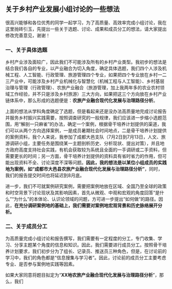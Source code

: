 ## 关于乡村产业发展小组讨论的一些想法

很高兴能够和各位优秀的同学一起学习，为了高质量、高效率完成小组讨论，我在这里抛砖引玉，先提出一些关于选题、讨论、成果和成员分工的想法，请大家提出修改完善意见，谢谢！

### 一、关于具体选题

乡村产业涉及面较广，因此我们不可能涉及所有的乡村产业类型。我初步的想法是结合我们各自的专业，以产业融合为切入角度，确定具体选题，我们四个人涉及机械工程、人工智能、行政管理、旅游管理四个专业，如果把四个专业放在乡村一二三产业中，可能涉及乡村产业机械化与智慧化（机械工程与人工智能）、乡村基层治理与管理（行政管理）、农旅产业融合（旅游管理，加上我两年多的农业农村领域工作经验，并不只是涉及乡村旅游）三大方向，如果把这三个方向放在乡村产业链体系中，那么形成的选题便是：**农旅产业融合现代化发展与治理路径分析**。

上面的想法从学科角度确定了选题，但是看起来还是没办法高质量地完成讨论报告并服务乡村振兴实践需要，按照调查研究的一般规律，我们应该进一步缩小选题范围，用“解剖一只麻雀”的办法，确定一个案例，根据骨干培养计划提供的渠道，我们可以从两个方向选择案例，一是成员暑期社会时间地点，二是骨干培养计划提供的案例资料，我个人来说，我参加了成都大邑支队（7月2日到7月13日，人文、旅游调研小组，主要任务是围绕某一主题剖析历史、分析现状、提出对策），并且地方政府高度支持社会实践，有机会获取较为系统且全面的一手调研或二手资料，但需要更长的时间；另一方面，骨干培养计划提供的资料具有省时省力的作用，但可能出现资料不全、讨论深度不深等问题。**因此，我的想法是以某位小组成员的实践地为案例，如“成都市大邑县农旅产业融合现代化发展与治理路径分析”**，同时，我们的报告提交时间也将延迟到8月底。

进一步，我们不可就案例研究案例，需要把案例地放在区域、全国乃至全球的政策和时空背景下讨论现状及其影响因素，首先从微观、中观和宏观的角度回答“是什么”“为什么”的本体论、认识论领域的问题，方可进一步提出“如何做”的路径。因此，**在充分调研案例地的基础上，我们需要对案例地宏观背景和历史脉络展开分析。**

### 二、关于成员分工

为高质量完成小组讨论和报告撰写，我们需要有一定程度的分工，专门收集、学习、分享主题某个角度的信息和知识。因此，我们需要进行成员分工。按照骨干培养计划要求，我们初步分为了组长、记录员、推送员三种角色，但是，在讨论前的学习中，我们的角色都是“信息搜集与学习者”。因此，讨论前的成员分工主要考虑专业、是否参与案例地实践等因素。

如果大家同意将题目拟定为“**XX地农旅产业融合现代化发展与治理路径分析**”，那么，我们

